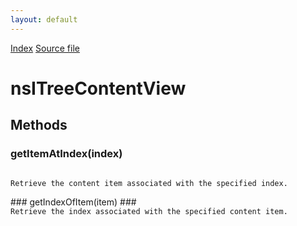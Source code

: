```yaml
---
layout: default
---
```

<div id='links'><a href="../index.html">Index</a>
<a href="http://dxr.mozilla.org/mozilla-central/source/layout/xul/tree/nsITreeContentView.idl">Source file</a>
</div>

# nsITreeContentView #

## Methods ##

### getItemAtIndex(index) ###
<code>  
Retrieve the content item associated with the specified index.  
  
</code>
### getIndexOfItem(item) ###
<code>  
Retrieve the index associated with the specified content item.  
  
</code>